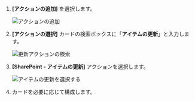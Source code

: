 1. **[アクションの追加]** を選択します。
   
    ![アクションの追加](media/modern-approvals/add-update-item-action.png)
2. **[アクションの選択]** カードの検索ボックスに「**アイテムの更新**」と入力します。
   
    ![更新アクションの検索](media/modern-approvals/search-update-item-rejected.png)
3. **[SharePoint - アイテムの更新]** アクションを選択します。
   
    ![アイテムの更新を選択する](media/modern-approvals/select-update-item-no.png)
4. カードを必要に応じて構成します。

